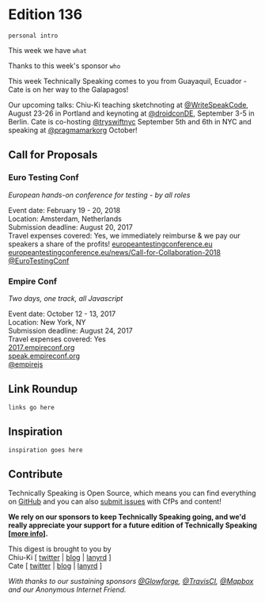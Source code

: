 # Edition 136

`personal intro`

This week we have `what`

Thanks to this week's sponsor `who`

This week Technically Speaking comes to you from Guayaquil, Ecuador - Cate is on her way to the Galapagos!

Our upcoming talks: Chiu-Ki teaching sketchnoting at [@WriteSpeakCode](https://twitter.com/WriteSpeakCode/status/882998404326072320), August 23-26 in Portland and keynoting at [@droidconDE](https://twitter.com/droidconDE/status/886944841036423169), September 3-5 in Berlin. Cate is co-hosting [@tryswiftnyc](http://twitter.com/tryswiftnyc) September 5th and 6th in NYC and speaking at [@pragmamarkorg](http://twitter.com/pragmamarkorg) October!


## Call for Proposals

### Euro Testing Conf
*European hands-on conference for testing - by all roles*

Event date: February 19 - 20, 2018  
Location: Amsterdam, Netherlands  
Submission deadline: August 20, 2017  
Travel expenses covered: Yes, we immediately reimburse & we pay our speakers a share of the profits!
[europeantestingconference.eu](http://europeantestingconference.eu/)  
[europeantestingconference.eu/news/Call-for-Collaboration-2018](http://europeantestingconference.eu/news/Call-for-Collaboration-2018)  
[@EuroTestingConf](https://twitter.com/EuroTestingConf)


### Empire Conf
*Two days, one track, all Javascript*

Event date: October 12 - 13, 2017  
Location: New York, NY  
Submission deadline: August 24, 2017  
Travel expenses covered: Yes  
[2017.empireconf.org](http://2017.empireconf.org/)  
[speak.empireconf.org](https://speak.empireconf.org/)  
[@empirejs](https://twitter.com/empirejs)


## Link Roundup

`links go here`

## Inspiration

`inspiration goes here`  

## Contribute

Technically Speaking is Open Source, which means you can find everything on [GitHub](https://github.com/catehstn/technically-speaking/) and you can also [submit issues](https://github.com/catehstn/technically-speaking/issues/new) with CfPs and content!

**We rely on our sponsors to keep Technically Speaking going, and we'd really appreciate your support for a future edition of Technically Speaking [[more info](http://www.techspeak.email/sponsorship/)].**  


This digest is brought to you by  
Chiu-Ki [ [twitter](https://twitter.com/chiuki) | [blog](http://blog.sqisland.com/) | [lanyrd](http://lanyrd.com/profile/chiuki/) ]  
Cate [ [twitter](https://twitter.com/catehstn) | [blog](http://www.cate.blog/) | [lanyrd](http://lanyrd.com/profile/catehstn/) ]

*With thanks to our sustaining sponsors [@Glowforge](http://twitter.com/glowforge), [@TravisCI](http://twitter.com/travisci), [@Mapbox](http://twitter.com/mapbox) and our Anonymous Internet Friend.*
